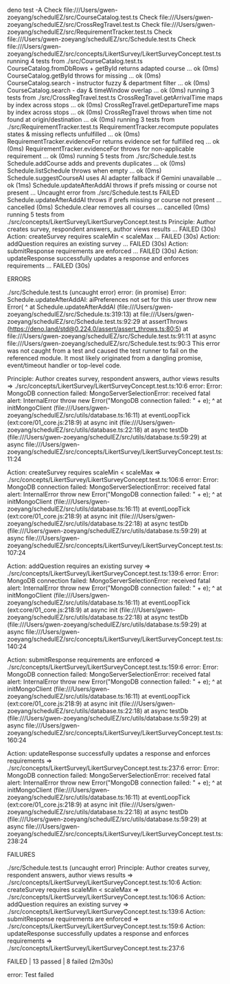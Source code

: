 deno test -A
Check file:///Users/gwen-zoeyang/schedulEZ/src/CourseCatalog.test.ts
Check file:///Users/gwen-zoeyang/schedulEZ/src/CrossRegTravel.test.ts
Check file:///Users/gwen-zoeyang/schedulEZ/src/RequirementTracker.test.ts
Check file:///Users/gwen-zoeyang/schedulEZ/src/Schedule.test.ts
Check file:///Users/gwen-zoeyang/schedulEZ/src/concepts/LikertSurvey/LikertSurveyConcept.test.ts
running 4 tests from ./src/CourseCatalog.test.ts
CourseCatalog.fromDbRows + getById returns adapted course ... ok (0ms)
CourseCatalog.getById throws for missing ... ok (0ms)
CourseCatalog.search - instructor fuzzy & department filter ... ok (0ms)
CourseCatalog.search - day & timeWindow overlap ... ok (0ms)
running 3 tests from ./src/CrossRegTravel.test.ts
CrossRegTravel.getArrivalTime maps by index across stops ... ok (0ms)
CrossRegTravel.getDepartureTime maps by index across stops ... ok (0ms)
CrossRegTravel throws when time not found at origin/destination ... ok (0ms)
running 3 tests from ./src/RequirementTracker.test.ts
RequirementTracker.recompute populates states & missing reflects unfulfilled ... ok (0ms)
RequirementTracker.evidenceFor returns evidence set for fulfilled req ... ok (0ms)
RequirementTracker.evidenceFor throws for non-applicable requirement ... ok (0ms)
running 5 tests from ./src/Schedule.test.ts
Schedule.addCourse adds and prevents duplicates ... ok (0ms)
Schedule.listSchedule throws when empty ... ok (0ms)
Schedule.suggestCourseAI uses AI adapter fallback if Gemini unavailable ... ok (1ms)
Schedule.updateAfterAddAI throws if prefs missing or course not present ...
Uncaught error from ./src/Schedule.test.ts FAILED
Schedule.updateAfterAddAI throws if prefs missing or course not present ... cancelled (0ms)
Schedule.clear removes all courses ... cancelled (0ms)
running 5 tests from ./src/concepts/LikertSurvey/LikertSurveyConcept.test.ts
Principle: Author creates survey, respondent answers, author views results ... FAILED (30s)
Action: createSurvey requires scaleMin < scaleMax ... FAILED (30s)
Action: addQuestion requires an existing survey ... FAILED (30s)
Action: submitResponse requirements are enforced ... FAILED (30s)
Action: updateResponse successfully updates a response and enforces requirements ... FAILED (30s)

 ERRORS 

./src/Schedule.test.ts (uncaught error)
error: (in promise) Error: Schedule.updateAfterAddAI: aiPreferences not set for this user
      throw new Error(
            ^
    at Schedule.updateAfterAddAI (file:///Users/gwen-zoeyang/schedulEZ/src/Schedule.ts:319:13)
    at file:///Users/gwen-zoeyang/schedulEZ/src/Schedule.test.ts:92:29
    at assertThrows (https://deno.land/std@0.224.0/assert/assert_throws.ts:80:5)
    at file:///Users/gwen-zoeyang/schedulEZ/src/Schedule.test.ts:91:11
    at async file:///Users/gwen-zoeyang/schedulEZ/src/Schedule.test.ts:90:3
This error was not caught from a test and caused the test runner to fail on the referenced module.
It most likely originated from a dangling promise, event/timeout handler or top-level code.

Principle: Author creates survey, respondent answers, author views results => ./src/concepts/LikertSurvey/LikertSurveyConcept.test.ts:10:6
error: Error: MongoDB connection failed: MongoServerSelectionError: received fatal alert: InternalError
    throw new Error("MongoDB connection failed: " + e);
          ^
    at initMongoClient (file:///Users/gwen-zoeyang/schedulEZ/src/utils/database.ts:16:11)
    at eventLoopTick (ext:core/01_core.js:218:9)
    at async init (file:///Users/gwen-zoeyang/schedulEZ/src/utils/database.ts:22:18)
    at async testDb (file:///Users/gwen-zoeyang/schedulEZ/src/utils/database.ts:59:29)
    at async file:///Users/gwen-zoeyang/schedulEZ/src/concepts/LikertSurvey/LikertSurveyConcept.test.ts:11:24

Action: createSurvey requires scaleMin < scaleMax => ./src/concepts/LikertSurvey/LikertSurveyConcept.test.ts:106:6
error: Error: MongoDB connection failed: MongoServerSelectionError: received fatal alert: InternalError
    throw new Error("MongoDB connection failed: " + e);
          ^
    at initMongoClient (file:///Users/gwen-zoeyang/schedulEZ/src/utils/database.ts:16:11)
    at eventLoopTick (ext:core/01_core.js:218:9)
    at async init (file:///Users/gwen-zoeyang/schedulEZ/src/utils/database.ts:22:18)
    at async testDb (file:///Users/gwen-zoeyang/schedulEZ/src/utils/database.ts:59:29)
    at async file:///Users/gwen-zoeyang/schedulEZ/src/concepts/LikertSurvey/LikertSurveyConcept.test.ts:107:24

Action: addQuestion requires an existing survey => ./src/concepts/LikertSurvey/LikertSurveyConcept.test.ts:139:6
error: Error: MongoDB connection failed: MongoServerSelectionError: received fatal alert: InternalError
    throw new Error("MongoDB connection failed: " + e);
          ^
    at initMongoClient (file:///Users/gwen-zoeyang/schedulEZ/src/utils/database.ts:16:11)
    at eventLoopTick (ext:core/01_core.js:218:9)
    at async init (file:///Users/gwen-zoeyang/schedulEZ/src/utils/database.ts:22:18)
    at async testDb (file:///Users/gwen-zoeyang/schedulEZ/src/utils/database.ts:59:29)
    at async file:///Users/gwen-zoeyang/schedulEZ/src/concepts/LikertSurvey/LikertSurveyConcept.test.ts:140:24

Action: submitResponse requirements are enforced => ./src/concepts/LikertSurvey/LikertSurveyConcept.test.ts:159:6
error: Error: MongoDB connection failed: MongoServerSelectionError: received fatal alert: InternalError
    throw new Error("MongoDB connection failed: " + e);
          ^
    at initMongoClient (file:///Users/gwen-zoeyang/schedulEZ/src/utils/database.ts:16:11)
    at eventLoopTick (ext:core/01_core.js:218:9)
    at async init (file:///Users/gwen-zoeyang/schedulEZ/src/utils/database.ts:22:18)
    at async testDb (file:///Users/gwen-zoeyang/schedulEZ/src/utils/database.ts:59:29)
    at async file:///Users/gwen-zoeyang/schedulEZ/src/concepts/LikertSurvey/LikertSurveyConcept.test.ts:160:24

Action: updateResponse successfully updates a response and enforces requirements => ./src/concepts/LikertSurvey/LikertSurveyConcept.test.ts:237:6
error: Error: MongoDB connection failed: MongoServerSelectionError: received fatal alert: InternalError
    throw new Error("MongoDB connection failed: " + e);
          ^
    at initMongoClient (file:///Users/gwen-zoeyang/schedulEZ/src/utils/database.ts:16:11)
    at eventLoopTick (ext:core/01_core.js:218:9)
    at async init (file:///Users/gwen-zoeyang/schedulEZ/src/utils/database.ts:22:18)
    at async testDb (file:///Users/gwen-zoeyang/schedulEZ/src/utils/database.ts:59:29)
    at async file:///Users/gwen-zoeyang/schedulEZ/src/concepts/LikertSurvey/LikertSurveyConcept.test.ts:238:24

 FAILURES 

./src/Schedule.test.ts (uncaught error)
Principle: Author creates survey, respondent answers, author views results => ./src/concepts/LikertSurvey/LikertSurveyConcept.test.ts:10:6
Action: createSurvey requires scaleMin < scaleMax => ./src/concepts/LikertSurvey/LikertSurveyConcept.test.ts:106:6
Action: addQuestion requires an existing survey => ./src/concepts/LikertSurvey/LikertSurveyConcept.test.ts:139:6
Action: submitResponse requirements are enforced => ./src/concepts/LikertSurvey/LikertSurveyConcept.test.ts:159:6
Action: updateResponse successfully updates a response and enforces requirements => ./src/concepts/LikertSurvey/LikertSurveyConcept.test.ts:237:6

FAILED | 13 passed | 8 failed (2m30s)

error: Test failed